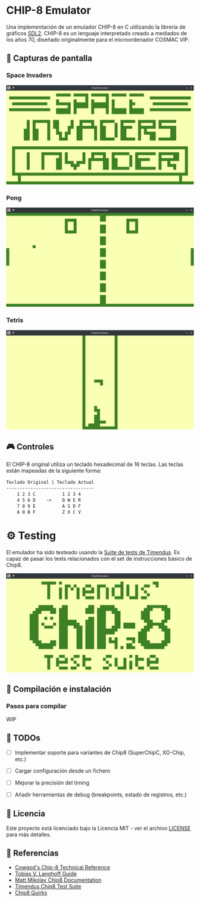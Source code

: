 # CHIP-8 Emulator

Una implementación de un emulador CHIP-8 en C utilizando la librería de gráficos [SDL2](https://github.com/libsdl-org/SDL).
CHIP-8 es un lenguaje interpretado creado a mediados de los años 70, diseñado originalmente para el microordenador COSMAC VIP.

## 📸 Capturas de pantalla

### Space Invaders
![Space Invaders](./images/SpaceInvaders.png)

### Pong
![Pong](./images/Pong.png)

### Tetris
![Tetris](./images/Tetris.png)


## 🎮 Controles

El CHIP-8 original utiliza un teclado hexadecimal de 16 teclas. Las teclas están mapeadas de la siguiente forma:

```
Teclado Original | Teclado Actual
---------------------------------
    1 2 3 C          1 2 3 4
    4 5 6 D    ->    Q W E R
    7 8 9 E          A S D F
    A 0 B F          Z X C V
```

# ⚙️ Testing

El emulador ha sido testeado usando la [Suite de tests de Timendus](https://github.com/Timendus/chip8-test-suite).
Es capaz de pasar los tests relacionados con el set de instrucciones básico de Chip8.

![Tests](images/Test_suite.png)


## 🚀 Compilación e instalación

### Pasos para compilar

WIP

## 📝 TODOs

- [ ] Implementar soporte para variantes de Chip8 (SuperChipC, XO-Chip, etc.)
- [ ] Cargar configuración desde un fichero
- [ ] Mejorar la precisión del timing
- [ ] Añadir herramientas de debug (breakpoints, estado de registros, etc.)


## 📄 Licencia

Este proyecto está licenciado bajo la Licencia MIT - ver el archivo [LICENSE](LICENSE) para más detalles.

## 🔎 Referencias

- [Cowgod's Chip-8 Technical Reference](http://devernay.free.fr/hacks/chip8/C8TECH10.HTM)
- [Tobias V. Langhoff Guide](https://tobiasvl.github.io/blog/write-a-chip-8-emulator/)
- [Matt Mikolay Chip8 Documentation](https://github.com/mattmikolay/chip-8/wiki)
- [Timendus Chip8 Test Suite](https://github.com/Timendus/chip8-test-suite)
- [Chip8 Quirks](https://chip8.gulrak.net/)








